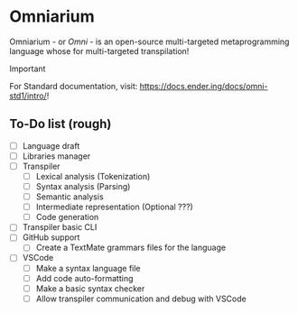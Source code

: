 # Omniarium

Omniarium - or *Omni* - is an open-source multi-targeted metaprogramming language whose for
multi-targeted transpilation!

> [!IMPORTANT]
> For Standard documentation, visit: <https://docs.ender.ing/docs/omni-std1/intro/>!

## To-Do list (rough)

- [ ] Language draft
- [ ] Libraries manager
- [ ] Transpiler
  - [ ] Lexical analysis (Tokenization)
  - [ ] Syntax analysis (Parsing)
  - [ ] Semantic analysis
  - [ ] Intermediate representation (Optional ???)
  - [ ] Code generation
- [ ] Transpiler basic CLI
- [ ] GitHub support
  - [ ] Create a TextMate grammars files for the language
- [ ] VSCode
  - [ ] Make a syntax language file
  - [ ] Add code auto-formatting
  - [ ] Make a basic syntax checker
  - [ ] Allow transpiler communication and debug with VSCode
